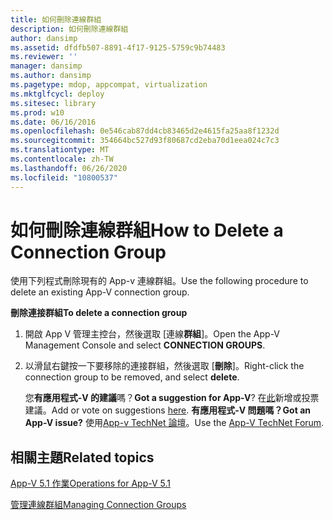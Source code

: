 ```yaml
---
title: 如何刪除連線群組
description: 如何刪除連線群組
author: dansimp
ms.assetid: dfdfb507-8891-4f17-9125-5759c9b74483
ms.reviewer: ''
manager: dansimp
ms.author: dansimp
ms.pagetype: mdop, appcompat, virtualization
ms.mktglfcycl: deploy
ms.sitesec: library
ms.prod: w10
ms.date: 06/16/2016
ms.openlocfilehash: 0e546cab87dd4cb83465d2e4615fa25aa8f1232d
ms.sourcegitcommit: 354664bc527d93f80687cd2eba70d1eea024c7c3
ms.translationtype: MT
ms.contentlocale: zh-TW
ms.lasthandoff: 06/26/2020
ms.locfileid: "10800537"
---
```

# <span data-ttu-id="3d3ca-103">如何刪除連線群組</span><span class="sxs-lookup"><span data-stu-id="3d3ca-103">How to Delete a Connection Group</span></span>


<span data-ttu-id="3d3ca-104">使用下列程式刪除現有的 App-v 連線群組。</span><span class="sxs-lookup"><span data-stu-id="3d3ca-104">Use the following procedure to delete an existing App-V connection group.</span></span>

**<span data-ttu-id="3d3ca-105">刪除連接群組</span><span class="sxs-lookup"><span data-stu-id="3d3ca-105">To delete a connection group</span></span>**

1.  <span data-ttu-id="3d3ca-106">開啟 App V 管理主控台，然後選取 [連線**群組**]。</span><span class="sxs-lookup"><span data-stu-id="3d3ca-106">Open the App-V Management Console and select **CONNECTION GROUPS**.</span></span>

2.  <span data-ttu-id="3d3ca-107">以滑鼠右鍵按一下要移除的連接群組，然後選取 [**刪除**]。</span><span class="sxs-lookup"><span data-stu-id="3d3ca-107">Right-click the connection group to be removed, and select **delete**.</span></span>

    <span data-ttu-id="3d3ca-108">您**有應用程式-V 的建議**嗎？</span><span class="sxs-lookup"><span data-stu-id="3d3ca-108">**Got a suggestion for App-V**?</span></span> <span data-ttu-id="3d3ca-109">在[此](http://appv.uservoice.com/forums/280448-microsoft-application-virtualization)新增或投票建議。</span><span class="sxs-lookup"><span data-stu-id="3d3ca-109">Add or vote on suggestions [here](http://appv.uservoice.com/forums/280448-microsoft-application-virtualization).</span></span> **<span data-ttu-id="3d3ca-110">有應用程式-V 問題嗎？</span><span class="sxs-lookup"><span data-stu-id="3d3ca-110">Got an App-V issue?</span></span>** <span data-ttu-id="3d3ca-111">使用[App-v TechNet 論壇](https://social.technet.microsoft.com/Forums/home?forum=mdopappv)。</span><span class="sxs-lookup"><span data-stu-id="3d3ca-111">Use the [App-V TechNet Forum](https://social.technet.microsoft.com/Forums/home?forum=mdopappv).</span></span>

## <span data-ttu-id="3d3ca-112">相關主題</span><span class="sxs-lookup"><span data-stu-id="3d3ca-112">Related topics</span></span>


[<span data-ttu-id="3d3ca-113">App-V 5.1 作業</span><span class="sxs-lookup"><span data-stu-id="3d3ca-113">Operations for App-V 5.1</span></span>](operations-for-app-v-51.md)

[<span data-ttu-id="3d3ca-114">管理連線群組</span><span class="sxs-lookup"><span data-stu-id="3d3ca-114">Managing Connection Groups</span></span>](managing-connection-groups51.md)

 

 





